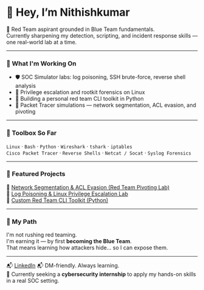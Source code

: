 # 👋 Hey, I’m Nithishkumar

🔐 Red Team aspirant grounded in Blue Team fundamentals.  
Currently sharpening my detection, scripting, and incident response skills — one real-world lab at a time.

---

### 🚩 What I'm Working On
- 🛡️ SOC Simulator labs: log poisoning, SSH brute-force, reverse shell analysis
- 🧠 Privilege escalation and rootkit forensics on Linux
- 🔧 Building a personal red team CLI toolkit in Python
- 📡 Packet Tracer simulations — network segmentation, ACL evasion, and pivoting

---

### 🧰 Toolbox So Far
`Linux` · `Bash` · `Python` · `Wireshark` · `tshark` · `iptables`  
`Cisco Packet Tracer` · `Reverse Shells` · `Netcat / Socat` · `Syslog Forensics`

---

### 📌 Featured Projects
🔸 [Network Segmentation & ACL Evasion (Red Team Pivoting Lab)](https://github.com/NerdNithish/network-acl-evasion-lab)  
🔸 [Log Poisoning & Linux Privilege Escalation Lab](https://github.com/NerdNithish/linux-privesc-log-lab)  
🔸 [Custom Red Team CLI Toolkit (Python)](https://github.com/NerdNithish/red-team-cli-toolkit)

---

### 🧭 My Path
I'm not rushing red teaming.  
I'm earning it — by first **becoming the Blue Team**.  
That means learning how attackers hide... so I can expose them.

---
📬 [LinkedIn](www.linkedin.com/in/nithish-kumar-cyber)
📬 DM-friendly. Always learning.  
🎯 Currently seeking a **cybersecurity internship** to apply my hands-on skills in a real SOC setting.

